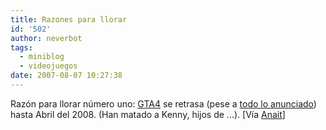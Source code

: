 ```yaml
---
title: Razones para llorar
id: '502'
author: neverbot
tags:
  - miniblog
  - videojuegos
date: 2007-08-07 10:27:38
---
```


Razón para llorar número uno: [GTA4](http://en.wikipedia.org/wiki/Gta4) se retrasa (pese a [todo lo anunciado](/grandes-cosas-que-aun-ha-de-tener-este-ano/)) hasta Abril del 2008. (Han matado a Kenny, hijos de ...). \[Vía [Anait](http://www.anaitgames.com/?p=5196)\]
